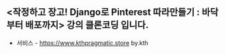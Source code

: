 ## <작정하고 장고! Django로 Pinterest 따라만들기 : 바닥부터 배포까지> 강의 클론코딩 입니다.

- 서비스  - https://www.kthpragmatic.store
by.kth